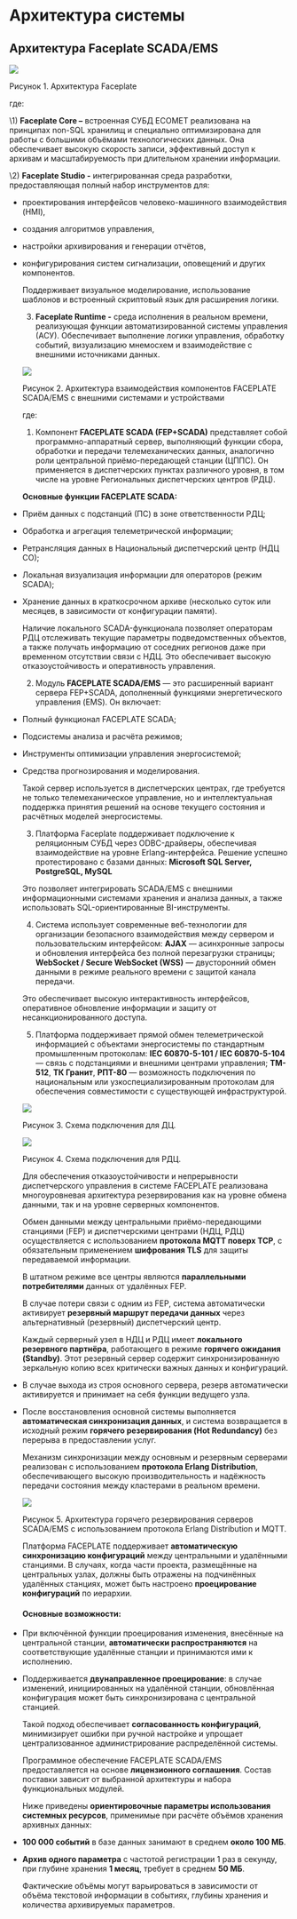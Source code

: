 # Архитектура системы

## <a name="_toc203052942"></a>**Архитектура Faceplate SCADA/EMS**
![](Aspose.Words.1508637b-2ec3-4e52-9718-ed34313cfc87.001.png)

Рисунок 1. Архитектура Faceplate

где:

\1) **Faceplate Core –** встроенная СУБД ECOMET реализована на принципах non-SQL хранилищ и специально оптимизирована для работы с большими объёмами технологических данных\. Она обеспечивает высокую скорость записи, эффективный доступ к архивам и масштабируемость при длительном хранении информации\.

\2) **Faceplate Studio -** интегрированная среда разработки, предоставляющая полный набор инструментов для:

- проектирования интерфейсов человеко-машинного взаимодействия (HMI),
- создания алгоритмов управления,
- настройки архивирования и генерации отчётов,
- конфигурирования систем сигнализации, оповещений и других компонентов.

  Поддерживает визуальное моделирование, использование шаблонов и встроенный скриптовый язык для расширения логики.

    3) **Faceplate Runtime -** среда исполнения в реальном времени, реализующая функции автоматизированной системы управления (АСУ)\. Обеспечивает выполнение логики управления, обработку событий, визуализацию мнемосхем и взаимодействие с внешними источниками данных\.

  ![](Aspose.Words.1508637b-2ec3-4e52-9718-ed34313cfc87.002.png)

  Рисунок 2. Архитектура взаимодействия компонентов FACEPLATE SCADA/EMS с внешними системами и устройствами

  где:

    1) Компонент **FACEPLATE SCADA (FEP+SCADA)** представляет собой программно-аппаратный сервер, выполняющий функции сбора, обработки и передачи телемеханических данных, аналогично роли центральной приёмо-передающей станции (ЦППС)\. Он применяется в диспетчерских пунктах различного уровня, в том числе на уровне Региональных диспетчерских центров (РДЦ)\.

  **Основные функции FACEPLATE SCADA:**

- Приём данных с подстанций (ПС) в зоне ответственности РДЦ;
- Обработка и агрегация телеметрической информации;
- Ретрансляция данных в Национальный диспетчерский центр (НДЦ СО);
- Локальная визуализация информации для операторов (режим SCADA);
- Хранение данных в краткосрочном архиве (несколько суток или месяцев, в зависимости от конфигурации памяти).

  Наличие локального SCADA-функционала позволяет операторам РДЦ отслеживать текущие параметры подведомственных объектов, а также получать информацию от соседних регионов даже при временном отсутствии связи с НДЦ. Это обеспечивает высокую отказоустойчивость и оперативность управления.

    2) Модуль **FACEPLATE SCADA/EMS** — это расширенный вариант сервера FEP+SCADA, дополненный функциями энергетического управления (EMS)\. Он включает:

- Полный функционал FACEPLATE SCADA;
- Подсистемы анализа и расчёта режимов;
- Инструменты оптимизации управления энергосистемой;
- Средства прогнозирования и моделирования.

  Такой сервер используется в диспетчерских центрах, где требуется не только телемеханическое управление, но и интеллектуальная поддержка принятия решений на основе текущего состояния и расчётных моделей энергосистемы.

    3) Платформа Faceplate поддерживает подключение к реляционным СУБД через ODBC-драйверы, обеспечивая взаимодействие на уровне Erlang-интерфейса\. Решение успешно протестировано с базами данных: **Microsoft SQL Server, PostgreSQL, MySQL**

  Это позволяет интегрировать SCADA/EMS с внешними информационными системами хранения и анализа данных, а также использовать SQL-ориентированные BI-инструменты.

    4) Система использует современные веб-технологии для организации безопасного взаимодействия между сервером и пользовательским интерфейсом: **AJAX** — асинхронные запросы и обновления интерфейса без полной перезагрузки страницы; **WebSocket / Secure WebSocket (WSS)** — двусторонний обмен данными в режиме реального времени с защитой канала передачи\.

  Это обеспечивает высокую интерактивность интерфейсов, оперативное обновление информации и защиту от несанкционированного доступа.

    5) Платформа поддерживает прямой обмен телеметрической информацией с объектами энергосистемы по стандартным промышленным протоколам: **IEC 60870-5-101 / IEC 60870-5-104** — связь с подстанциями и внешними центрами управления; **TM-512**, **ТК Гранит**, **РПТ-80** — возможность подключения по национальным или узкоспециализированным протоколам для обеспечения совместимости с существующей инфраструктурой\.

  ![](Aspose.Words.1508637b-2ec3-4e52-9718-ed34313cfc87.003.png)

  Рисунок 3. Схема подключения для ДЦ.

  ![](Aspose.Words.1508637b-2ec3-4e52-9718-ed34313cfc87.004.png)

  Рисунок 4. Схема подключения для РДЦ.

  Для обеспечения отказоустойчивости и непрерывности диспетчерского управления в системе FACEPLATE реализована многоуровневая архитектура резервирования как на уровне обмена данными, так и на уровне серверных компонентов.

  Обмен данными между центральными приёмо-передающими станциями (FEP) и диспетчерскими центрами (НДЦ, РДЦ) осуществляется с использованием **протокола MQTT поверх TCP**, с обязательным применением **шифрования TLS** для защиты передаваемой информации.

  В штатном режиме все центры являются **параллельными потребителями** данных от удалённых FEP.

  В случае потери связи с одним из FEP, система автоматически активирует **резервный маршрут передачи данных** через альтернативный (резервный) диспетчерский центр.

  Каждый серверный узел в НДЦ и РДЦ имеет **локального резервного партнёра**, работающего в режиме **горячего ожидания (Standby)**. Этот резервный сервер содержит синхронизированную зеркальную копию всех критически важных данных и конфигураций.

- В случае выхода из строя основного сервера, резерв автоматически активируется и принимает на себя функции ведущего узла.
- После восстановления основной системы выполняется **автоматическая синхронизация данных**, и система возвращается в исходный режим **горячего резервирования (Hot Redundancy)** без перерыва в предоставлении услуг.

  Механизм синхронизации между основным и резервным серверами реализован с использованием **протокола Erlang Distribution**, обеспечивающего высокую производительность и надёжность передачи состояния между кластерами в реальном времени.

  ![](Aspose.Words.1508637b-2ec3-4e52-9718-ed34313cfc87.005.png)

  Рисунок 5. Архитектура горячего резервирования серверов SCADA/EMS с использованием протокола Erlang Distribution и MQTT.

  Платформа FACEPLATE поддерживает **автоматическую синхронизацию конфигураций** между центральными и удалёнными станциями. В случаях, когда части проекта, размещённые на центральных узлах, должны быть отражены на подчинённых удалённых станциях, может быть настроено **проецирование конфигураций** по иерархии.
  #### **Основные возможности:**
- При включённой функции проецирования изменения, внесённые на центральной станции, **автоматически распространяются** на соответствующие удалённые станции и принимаются ими к исполнению.
- Поддерживается **двунаправленное проецирование**: в случае изменений, инициированных на удалённой станции, обновлённая конфигурация может быть синхронизирована с центральной станцией.

  Такой подход обеспечивает **согласованность конфигураций**, минимизирует ошибки при ручной настройке и упрощает централизованное администрирование распределённой системы.

  Программное обеспечение FACEPLATE SCADA/EMS предоставляется на основе **лицензионного соглашения**. Состав поставки зависит от выбранной архитектуры и набора функциональных модулей.

  Ниже приведены **ориентировочные параметры использования системных ресурсов**, применимые при расчёте объёмов хранения архивных данных:

- **100 000 событий** в базе данных занимают в среднем **около 100 МБ**.
- **Архив одного параметра** с частотой регистрации 1 раз в секунду, при глубине хранения **1 месяц**, требует в среднем **50 МБ**.

  Фактические объёмы могут варьироваться в зависимости от объёма текстовой информации в событиях, глубины хранения и количества архивируемых параметров.
